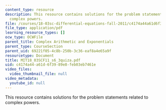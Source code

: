 ```yaml
---
content_type: resource
description: This resource contains solutions for the problem statements related to
  complex powers.
file: /courses/18-03sc-differential-equations-fall-2011/c4174a44a61d6f3989e8feb03eb7461e_MIT18_03SCF11_s6_3quiza.pdf
file_type: application/pdf
learning_resource_types: []
ocw_type: OCWFile
parent_title: Complex Arithmetic and Exponentials
parent_type: CourseSection
parent_uid: 69221f05-4c8b-250b-3c36-eaf8a4e65a9f
resourcetype: Document
title: MIT18_03SCF11_s6_3quiza.pdf
uid: c4174a44-a61d-6f39-89e8-feb03eb7461e
video_files:
  video_thumbnail_file: null
video_metadata:
  youtube_id: null
---
```

This resource contains solutions for the problem statements related to complex powers.

